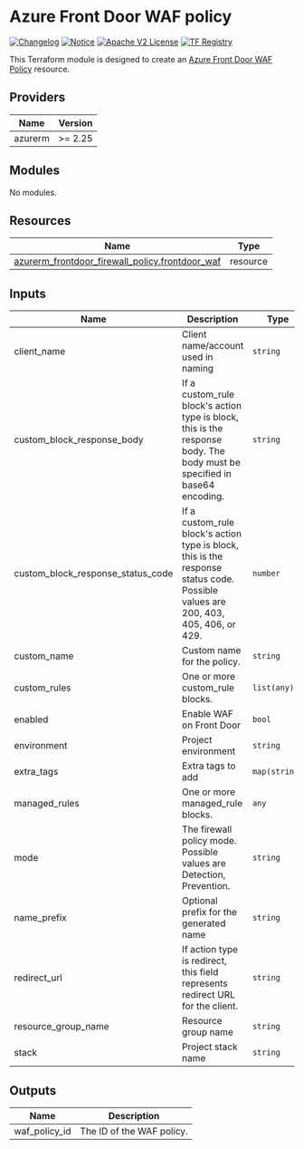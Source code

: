 # Azure Front Door WAF policy
[![Changelog](https://img.shields.io/badge/changelog-release-green.svg)](CHANGELOG.md) [![Notice](https://img.shields.io/badge/notice-copyright-yellow.svg)](NOTICE) [![Apache V2 License](https://img.shields.io/badge/license-Apache%20V2-orange.svg)](LICENSE) [![TF Registry](https://img.shields.io/badge/terraform-registry-blue.svg)](https://registry.terraform.io/modules/claranet/front-door/azurerm//modules/waf-policy)

This Terraform module is designed to create an [Azure Front Door WAF Policy](https://docs.microsoft.com/en-us/azure/web-application-firewall/afds/waf-front-door-policy-settings) resource.

<!-- BEGIN_TF_DOCS -->
## Providers

| Name | Version |
|------|---------|
| azurerm | >= 2.25 |

## Modules

No modules.

## Resources

| Name | Type |
|------|------|
| [azurerm_frontdoor_firewall_policy.frontdoor_waf](https://registry.terraform.io/providers/hashicorp/azurerm/latest/docs/resources/frontdoor_firewall_policy) | resource |

## Inputs

| Name | Description | Type | Default | Required |
|------|-------------|------|---------|:--------:|
| client\_name | Client name/account used in naming | `string` | n/a | yes |
| custom\_block\_response\_body | If a custom\_rule block's action type is block, this is the response body. The body must be specified in base64 encoding. | `string` | `""` | no |
| custom\_block\_response\_status\_code | If a custom\_rule block's action type is block, this is the response status code. Possible values are 200, 403, 405, 406, or 429. | `number` | `403` | no |
| custom\_name | Custom name for the policy. | `string` | `""` | no |
| custom\_rules | One or more custom\_rule blocks. | `list(any)` | `[]` | no |
| enabled | Enable WAF on Front Door | `bool` | `true` | no |
| environment | Project environment | `string` | n/a | yes |
| extra\_tags | Extra tags to add | `map(string)` | `{}` | no |
| managed\_rules | One or more managed\_rule blocks. | `any` | `[]` | no |
| mode | The firewall policy mode. Possible values are Detection, Prevention. | `string` | `"Prevention"` | no |
| name\_prefix | Optional prefix for the generated name | `string` | `""` | no |
| redirect\_url | If action type is redirect, this field represents redirect URL for the client. | `string` | `null` | no |
| resource\_group\_name | Resource group name | `string` | n/a | yes |
| stack | Project stack name | `string` | n/a | yes |

## Outputs

| Name | Description |
|------|-------------|
| waf\_policy\_id | The ID of the WAF policy. |
<!-- END_TF_DOCS -->